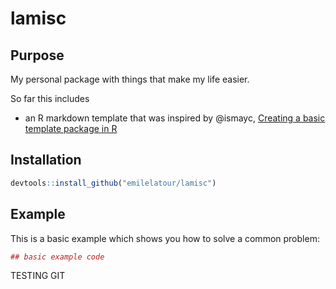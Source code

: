 # lamisc

## Purpose

My personal package with things that make my life easier. 

So far this includes

+ an R markdown template that was inspired by @ismayc, [Creating a basic template package in R](http://ismayc.github.io/ecots2k16/template_pkg/)

## Installation

``` r
devtools::install_github("emilelatour/lamisc")
```

## Example

This is a basic example which shows you how to solve a common problem:

``` r
## basic example code
```

TESTING GIT
